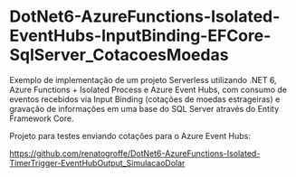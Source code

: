 # DotNet6-AzureFunctions-Isolated-EventHubs-InputBinding-EFCore-SqlServer_CotacoesMoedas
Exemplo de implementação de um projeto Serverless utilizando .NET 6, Azure Functions + Isolated Process e Azure Event Hubs, com consumo de eventos recebidos via Input Binding (cotações de moedas estrageiras) e gravação de informações em uma base do SQL Server através do Entity Framework Core.

Projeto para testes enviando cotações para o Azure Event Hubs:

https://github.com/renatogroffe/DotNet6-AzureFunctions-Isolated-TimerTrigger-EventHubOutput_SimulacaoDolar
